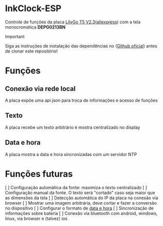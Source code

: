 # InkClock-ESP

Controle de funções da placa [LilyGo T5 V2.3](https://www.lilygo.cc/products/t5-v2-3-1)\([aliexpress](https://pt.aliexpress.com/item/1005003063164032.html)\) com a tela monocromática __DEPG0213BN__

> [!IMPORTANT]
> Siga as instruções de instalação das dependências no \([Github oficial](https://github.com/Xinyuan-LilyGO/LilyGo-T5-Epaper-Series)\) antes de clonar este repositório!

# Funções

## Conexão via rede local

A placa expõe uma api json para troca de informações e acesso de funções

## Texto

A placa recebe um texto arbitrário e mostra centralizado no display

## Data e hora

A placa mostra a data e hora sincronizadas com um servidor NTP

# Funções futuras

[ ] Configuração automática da fonte: maximiza o texto centralizado
[ ] Configuração manual da fonte. O texto será "cortado" caso seja maior que as dimensões da tela
[ ] Detecção automática do IP da placa na conexão via browser
[ ] Mostrar uma imagem arbitrária, deve cortar e fazer a conversão no dispositivo
[ ] Configurar o formato de [data e hora](#-data-e-hora)
[ ] Sincronização de informações sobre bateria
[ ] Conexão via bluetooth com android, windows, linux, via browser e (talvez) ios

